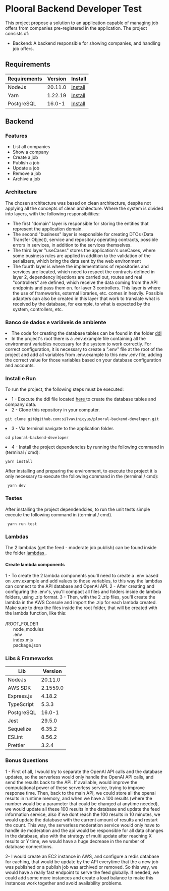 # Plooral Backend Developer Test
 This project propose a solution to an application capable of managing job offers from companies pre-registered in the application. The project consists of: 
 <ul>
  <li>
    Backend:  A backend responsible for showing companies, and handling job offers. 
  </li>
</ul>

 ## Requirements

 <table>
   <thead>
     <th> Requirements </th>
     <th> Version </th>
     <th> Install </th>
   </thead>
   <tbody>
     <tr>
       <td>
         NodeJs
       </td>
       <td>
         20.11.0
       </td>
       <td>
         <a href="https://nodejs.org/download/release/v20.11.0/"> Install </a>
       </td>
     </tr>
     <tr>
       <td>
         Yarn
       </td>
       <td>
         1.22.19
       </td>
       <td>
         <a href="https://classic.yarnpkg.com/lang/en/docs/install/"> Install </a>
       </td>
     </tr>
      <tr>
       <td>
         PostgreSQL
       </td>
       <td>
         16.0-1
       </td>
       <td>
         <a href="https://www.postgresql.org/download/"> Install </a>
       </td>
     </tr>
   </tbody>
 </table>
 
 ## Backend 
 
 ### Features
 <ul>
   <li> List all companies </li>
   <li> Show a company </li>
   <li> Create a job </li>
   <li> Publish a job </li>
   <li> Update a job </li>
   <li> Remove a job </li>
   <li> Archive a job </li>
 </ul>

 ### Architecture
The chosen architecture was based on clean architecture, despite not applying all the concepts of clean architecture. Where the system is divided into layers, with the following responsibilities:
<ul>
  <li> The first "domain" layer is responsible for storing the entities that represent the application domain. </li>
  <li> The second "business" layer is responsible for creating DTOs (Data Transfer Object), service and repository operating contracts, possible errors in services, in addition to the services themselves. </li>
  <li> The third layer "useCases" stores the application's useCases, where some business rules are applied in addition to the validation of the serializers, which bring the data sent by the web environment </li>
  <li> The fourth layer is where the implementations of repositories and services are located, which need to respect the contracts defined in layer 2, dependency injections are carried out, routes and real "controllers" are defined, which receive the data coming from the API endpoints and pass them on. for layer 3 controllers. This layer is where the use of frameworks, external libraries, etc. comes in heavily. Possible adapters can also be created in this layer that work to translate what is received by the database, for example, to what is expected by the system, controllers, etc.</li>
</ul>

### Banco de dados e variáveis de ambiente
<li>
  The code for creating the database tables can be found in the folder <a href="https://github.com/silvavinicyus/plooral-backend-developer/blob/master/ddl/models.sql"> ddl </a>
</li>
<li>
  In the project's root there is a .env.example file containing all the environment variables necessary for the system to work correctly. For correct configuration, it is necessary to create a ".env" file at the root of the project and add all variables from .env.example to this new .env file, adding the correct value for those variables based on your database configuration and accounts.
</li>

### Install e Run
  To run the project, the following steps must be executed:
   <li> 
     1 - Execute the ddl file located <a href="https://github.com/silvavinicyus/plooral-backend-developer/blob/master/ddl/models.sql"> here </a>  to create the database tables and company data. 
   </li> 
   
   <li>
     2 - Clone this repository in your computer.

    git clone git@github.com:silvavinicyus/plooral-backend-developer.git
    
   </li>
   
   <li>
     3 - Via terminal navigate to the application folder.

    cd plooral-backend-developer
    
   </li>
   
   <li>
     4 - Install the project dependencies by running the following command in (terminal / cmd):      

    yarn install   
   </li>
                   
After installing and preparing the environment, to execute the project it is only necessary to execute the following command in the (terminal / cmd):
 
     yarn dev     

### Testes 
 After installing the project dependendcies, to run the unit tests simple execute the following command in (terminal / cmd). 

     yarn run test     
 

### Lambdas
The 2 lambdas (get the feed - moderate job publish) can be found inside the folder <a href="https://github.com/silvavinicyus/plooral-backend-developer/tree/master/lambdas/"> lambdas </a>.

#### Create lambda components
 1 - To create the 2 lambda components you'll need to create a .env based on .env.example and add values to those variables, to this way the lambdas can connect to the API database and OpenAI API.
 2 - After creating and configuring the .env's, you'll compact all files and folders inside de lambda folders, using .zip format.
 3 - Then, with the 2 .zip files, you'll create the lambda in the AWS Console and import the .zip for each lambda created. Make sure to drop the files inside the root folder, that will be created with the lambda function, like this:    
    <br>
    /ROOT_FOLDER <br>
    &ensp;&ensp;&ensp; node_modules <br>
    &ensp;&ensp;&ensp; .env <br>
    &ensp;&ensp;&ensp; index.mjs <br>
    &ensp;&ensp;&ensp; package.json <br>


### Libs & Frameworks 
<table>
  <thead>
    <th> Lib </th>
    <th> Version </th>
  </thead>
  <tbody>
    <tr>
      <td> NodeJs </td>
      <td> 20.11.0 </td>
    </tr>
    <tr>
      <td> AWS SDK </td>
      <td> 2.1559.0 </td>
    </tr>
    <tr>
      <td> Express.js </td>
      <td> 4.18.2 </td>
    </tr>
    <tr>
      <td> TypeScript </td>
      <td> 5.3.3 </td>
    </tr>
    <tr>
      <td> PostgreSQL </td>
      <td> 16.0-1 </td>
    </tr>
    <tr>
      <td> Jest </td>
      <td> 29.5.0 </td>
    </tr>
    <tr>
      <td> Sequelize </td>
      <td> 6.35.2 </td>
    </tr>
    <tr>
      <td> ESLint </td>
      <td> 8.56.2 </td>
    </tr>
    <tr>
      <td> Prettier </td>
      <td> 3.2.4 </td>
    </tr>
  </tbody>
</table>

### Bonus Questions
1 - First of all, I would try to separate the OpenAI API calls and the database updates, so the serverless would only handle the OpenAI API calls, and send the results back to the API. If available, would improve the computational power of these serverless service, trying to improve response time. Then, back to the main API, we could store all the openai results in runtime memory, and when we have a 100 results (where the number would be a parameter that could be changed at anytime needed), we would update all these 100 results in the database and update the feed information service, also if we dont reach the 100 results in 10 minutes, we would update the database with the current amount of results and restart the count. This way, the serverless moderation service would only have to handle de moderation and the api would be responsible for all data changes in the database, also with the strategy of multi update after reaching X results or Y time, we would have a huge decrease in the number of database connections.

2- I would create an EC2 instance in AWS, and configure a redis database for caching, that would be update by the API everytime that the a new job was published or a publish job was archived or removed. So this way, we would have a really fast endpoint to serve the feed globally. If needed, we could add some more instances and create a load balance to make this instances work together and avoid availability problems.